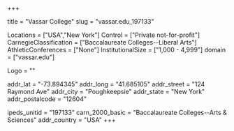 
+++

title = "Vassar College"
slug = "vassar.edu_197133"

Locations = ["USA","New York"]
Control = ["Private not-for-profit"]
CarnegieClassification = ["Baccalaureate Colleges--Liberal Arts"]
AthleticConferences = ["None"]
InstitutionalSize = ["1,000 - 4,999"]
domain = ["vassar.edu"]

Logo = ""

addr_lat = "-73.894345"
addr_long = "41.685105"
addr_street = "124 Raymond Ave"
addr_city = "Poughkeepsie"
addr_state = "New York"
addr_postalcode = "12604"

ipeds_unitid = "197133"
carn_2000_basic = "Baccalaureate Colleges--Arts & Sciences"
addr_country = "USA"
+++
    
